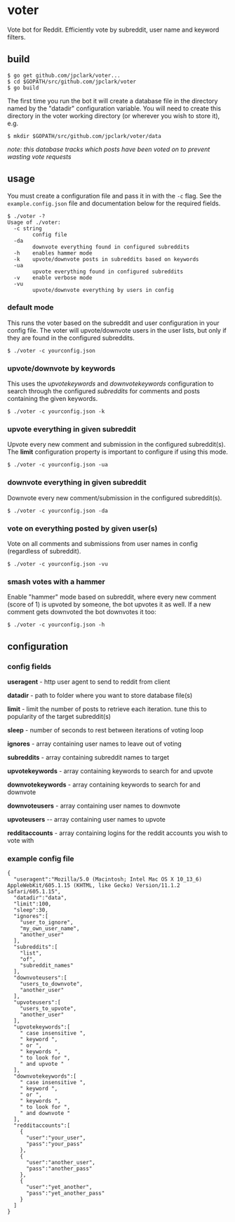 # voter

Vote bot for Reddit. Efficiently vote by subreddit, user name and keyword filters.

## build

````
$ go get github.com/jpclark/voter...
$ cd $GOPATH/src/github.com/jpclark/voter
$ go build
````

The first time you run the bot it will create a database file in the directory
named by the "datadir" configuration variable. You will need to create this directory
in the voter working directory (or wherever you wish to store it), e.g. 

````
$ mkdir $GOPATH/src/github.com/jpclark/voter/data
```` 

*note: this database tracks which posts have been voted on to prevent wasting vote requests* 

## usage
You must create a configuration file and pass it in with the ``-c`` flag. See
the ``example.config.json`` file and documentation below for the required fields.

````
$ ./voter -?
Usage of ./voter:
  -c string
    	config file
  -da
    	downvote everything found in configured subreddits
  -h	enables hammer mode
  -k	upvote/downvote posts in subreddits based on keywords
  -ua
    	upvote everything found in configured subreddits
  -v	enable verbose mode
  -vu
    	upvote/downvote everything by users in config
````

### default mode

This runs the voter based on the subreddit and user configuration in your config file.
The voter will upvote/downvote users in the user lists, but only if they are found in
the configured subreddits.

``$ ./voter -c yourconfig.json``

### upvote/downvote by keywords

This uses the *upvotekeywords* and *downvotekeywords* configuration to search through
the configured *subreddits* for comments and posts containing the given keywords.

``$ ./voter -c yourconfig.json -k``

### upvote everything in given subreddit

Upvote every new comment and submission in the configured subreddit(s). The **limit**
configuration property is important to configure if using this mode.

``$ ./voter -c yourconfig.json -ua``

### downvote everything in given subreddit

Downvote every new comment/submission in the configured subreddit(s).

``$ ./voter -c yourconfig.json -da``

### vote on everything posted by given user(s)

Vote on all comments and submissions from user names in config (regardless of subreddit).

``$ ./voter -c yourconfig.json -vu``

### smash votes with a hammer

Enable "hammer" mode based on subreddit, where every new comment (score of 1) is upvoted by someone,
the bot upvotes it as well. If a new comment gets downvoted the bot downvotes it too:

``$ ./voter -c yourconfig.json -h``

## configuration

### config fields

**useragent** - http user agent to send to reddit from client

**datadir** - path to folder where you want to store database file(s)

**limit** - limit the number of posts to retrieve each iteration. tune this to popularity of the target subreddit(s)

**sleep** - number of seconds to rest between iterations of voting loop

**ignores** - array containing user names to leave out of voting

**subreddits** - array containing subreddit names to target

**upvotekeywords** - array containing keywords to search for and upvote

**downvotekeywords** - array containing keywords to search for and downvote

**downvoteusers** - array containing user names to downvote

**upvoteusers** -- array containing user names to upvote

**redditaccounts** - array containing logins for the reddit accounts you wish to vote with

### example config file

````
{
  "useragent":"Mozilla/5.0 (Macintosh; Intel Mac OS X 10_13_6) AppleWebKit/605.1.15 (KHTML, like Gecko) Version/11.1.2 Safari/605.1.15",
  "datadir":"data",
  "limit":100,
  "sleep":30,
  "ignores":[
    "user_to_ignore",
    "my_own_user_name",
    "another_user"
  ],
  "subreddits":[
    "list",
    "of",
    "subreddit_names"
  ],
  "downvoteusers":[
    "users_to_downvote",
    "another_user"
  ],
  "upvoteusers":[
    "users_to_upvote",
    "another_user"
  ],
  "upvotekeywords":[
    " case insensitive ",
    " keyword ",
	" or ",
    " keywords ",
    " to look for ",
    " and upvote "
  ],
  "downvotekeywords":[
    " case insensitive ",
    " keyword ",
	" or ",
    " keywords ",
    " to look for ",
    " and downvote "
  ],
  "redditaccounts":[
    {
      "user":"your_user",
      "pass":"your_pass"
    },
    {
      "user":"another_user",
      "pass":"another_pass"
    },
    {
      "user":"yet_another",
      "pass":"yet_another_pass"
    }
  ]
}
````
